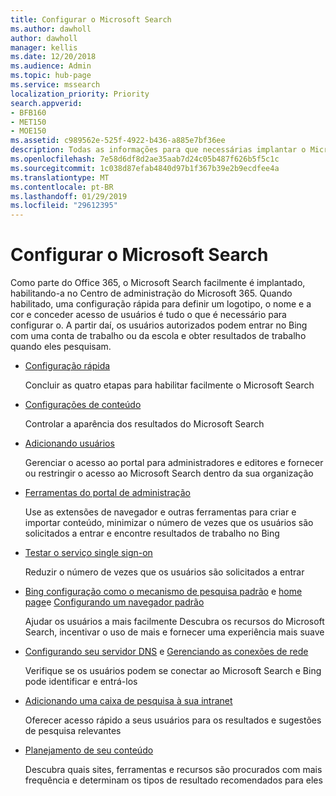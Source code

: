 ```yaml
---
title: Configurar o Microsoft Search
ms.author: dawholl
author: dawholl
manager: kellis
ms.date: 12/20/2018
ms.audience: Admin
ms.topic: hub-page
ms.service: mssearch
localization_priority: Priority
search.appverid:
- BFB160
- MET150
- MOE150
ms.assetid: c989562e-525f-4922-b436-a885e7bf36ee
description: Todas as informações para que necessárias implantar o Microsoft Search à sua organização
ms.openlocfilehash: 7e58d6df8d2ae35aab7d24c05b487f626b5f5c1c
ms.sourcegitcommit: 1c038d87efab4840d97b1f367b39e2b9ecdfee4a
ms.translationtype: MT
ms.contentlocale: pt-BR
ms.lasthandoff: 01/29/2019
ms.locfileid: "29612395"
---
```

# <a name="set-up-microsoft-search"></a>Configurar o Microsoft Search

Como parte do Office 365, o Microsoft Search facilmente é implantado, habilitando-a no Centro de administração do Microsoft 365. Quando habilitado, uma configuração rápida para definir um logotipo, o nome e a cor e conceder acesso de usuários é tudo o que é necessário para configurar o. A partir daí, os usuários autorizados podem entrar no Bing com uma conta de trabalho ou da escola e obter resultados de trabalho quando eles pesquisam.

- [Configuração rápida](quick-set-up.md)
    
    Concluir as quatro etapas para habilitar facilmente o Microsoft Search

- [Configurações de conteúdo](content-settings.md)
    
    Controlar a aparência dos resultados do Microsoft Search
    
- [Adicionando usuários](add-users.md)
    
    Gerenciar o acesso ao portal para administradores e editores e fornecer ou restringir o acesso ao Microsoft Search dentro da sua organização
    
- [Ferramentas do portal de administração](admin-portal-tools.md)
    
    Use as extensões de navegador e outras ferramentas para criar e importar conteúdo, minimizar o número de vezes que os usuários são solicitados a entrar e encontre resultados de trabalho no Bing
    
- [Testar o serviço single sign-on](test-single-sign-on.md)
    
    Reduzir o número de vezes que os usuários são solicitados a entrar
    
- [Bing configuração como o mecanismo de pesquisa padrão](set-default-search-engine.md) e [home page](set-default-homepage.md)e [Configurando um navegador padrão](set-default-browser.md)
    
    Ajudar os usuários a mais facilmente Descubra os recursos do Microsoft Search, incentivar o uso de mais e fornecer uma experiência mais suave
    
- [Configurando seu servidor DNS](advanced-dns-configuration.md) e [Gerenciando as conexões de rede](manage-network-connections.md)
    
    Verifique se os usuários podem se conectar ao Microsoft Search e Bing pode identificar e entrá-los

- [Adicionando uma caixa de pesquisa à sua intranet](add-a-search-box-to-your-intranet-site.md)

    Oferecer acesso rápido a seus usuários para os resultados e sugestões de pesquisa relevantes

- [Planejamento de seu conteúdo](plan-your-content.md)
    
    Descubra quais sites, ferramentas e recursos são procurados com mais frequência e determinam os tipos de resultado recomendados para eles

  

